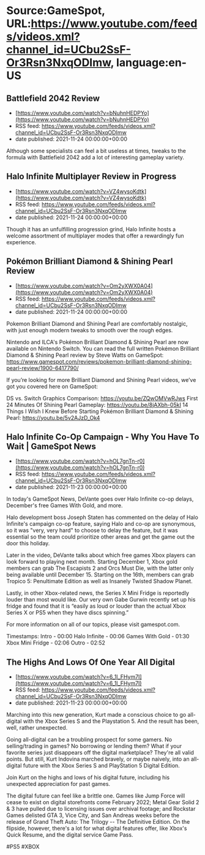 # Source:GameSpot, URL:https://www.youtube.com/feeds/videos.xml?channel_id=UCbu2SsF-Or3Rsn3NxqODImw, language:en-US

## Battlefield 2042 Review
 - [https://www.youtube.com/watch?v=bNuhnHEDPYo](https://www.youtube.com/watch?v=bNuhnHEDPYo)
 - RSS feed: https://www.youtube.com/feeds/videos.xml?channel_id=UCbu2SsF-Or3Rsn3NxqODImw
 - date published: 2021-11-24 00:00:00+00:00

Although some specialists can feel a bit useless at times, tweaks to the formula with Battlefield 2042 add a lot of interesting gameplay variety.

## Halo Infinite Multiplayer Review in Progress
 - [https://www.youtube.com/watch?v=VZ4wysoKdtk](https://www.youtube.com/watch?v=VZ4wysoKdtk)
 - RSS feed: https://www.youtube.com/feeds/videos.xml?channel_id=UCbu2SsF-Or3Rsn3NxqODImw
 - date published: 2021-11-24 00:00:00+00:00

Though it has an unfulfilling progression grind, Halo Infinite hosts a welcome assortment of multiplayer modes that offer a rewardingly fun experience.

## Pokémon Brilliant Diamond & Shining Pearl Review
 - [https://www.youtube.com/watch?v=Om2yXWX0A04](https://www.youtube.com/watch?v=Om2yXWX0A04)
 - RSS feed: https://www.youtube.com/feeds/videos.xml?channel_id=UCbu2SsF-Or3Rsn3NxqODImw
 - date published: 2021-11-24 00:00:00+00:00

Pokemon Brilliant Diamond and Shining Pearl are comfortably nostalgic, with just enough modern tweaks to smooth over the rough edges.

Nintendo and ILCA's Pokémon Brilliant Diamond & Shining Pearl are now available on Nintendo Switch. You can read the full written Pokémon Brilliant Diamond & Shining Pearl review by Steve Watts on GameSpot: https://www.gamespot.com/reviews/pokemon-brilliant-diamond-shining-pearl-review/1900-6417790/

If you’re looking for more Brilliant Diamond and Shining Pearl videos, we’ve got you covered here on GameSpot:

DS vs. Switch Graphics Comparison: https://youtu.be/ZQwOMVwRJws 
First 24 Minutes Of Shining Pearl Gameplay: https://youtu.be/8jAXbh-05kI
14 Things I Wish I Knew Before Starting Pokémon Brilliant Diamond & Shining Pearl: https://youtu.be/5v2AJzD_Ok4

## Halo Infinite Co-Op Campaign - Why You Have To Wait | GameSpot News
 - [https://www.youtube.com/watch?v=hOL7gnTn-r0](https://www.youtube.com/watch?v=hOL7gnTn-r0)
 - RSS feed: https://www.youtube.com/feeds/videos.xml?channel_id=UCbu2SsF-Or3Rsn3NxqODImw
 - date published: 2021-11-23 00:00:00+00:00

In today's GameSpot News, DeVante goes over Halo Infinite co-op delays, December's free Games With Gold, and more. 

Halo development boss Joseph Staten has commented on the delay of Halo Infinite's campaign co-op feature, saying Halo and co-op are synonymous, so it was "very, very hard" to choose to delay the feature, but it was essential so the team could prioritize other areas and get the game out the door this holiday.

Later in the video, DeVante talks about which free games Xbox players can look forward to playing next month. Starting December 1, Xbox gold members can grab The Escapists 2 and Orcs Must Die, with the latter only being available until December 15. Starting on the 16th, members can grab Tropico 5: Penultimate Edition as well as Insanely Twisted Shadow Planet.

Lastly, in other Xbox-related news, the Series X Mini Fridge is reportedly louder than most would like. Our very own Gabe Gurwin recently set up his fridge and found that it is “easily as loud or louder than the actual Xbox Series X or PS5 when they have discs spinning.”

For more information on all of our topics, please visit gamespot.com.

Timestamps:
Intro - 00:00
Halo Infinite - 00:06
Games With Gold - 01:30
Xbox Mini Fridge - 02:06
Outro - 02:52

## The Highs And Lows Of One Year All Digital
 - [https://www.youtube.com/watch?v=6_1l_FHym7I](https://www.youtube.com/watch?v=6_1l_FHym7I)
 - RSS feed: https://www.youtube.com/feeds/videos.xml?channel_id=UCbu2SsF-Or3Rsn3NxqODImw
 - date published: 2021-11-23 00:00:00+00:00

Marching into this new generation, Kurt made a conscious choice to go all-digital with the Xbox Series S and the Playstation 5. And the result has been, well, rather unexpected.

Going all-digital can be a troubling prospect for some gamers. No selling/trading in games? No borrowing or lending them? What if your favorite series just disappears off the digital marketplace? They're all valid points. But still, Kurt Indovina marched bravely, or maybe naively, into an all-digital future with the Xbox Series S and PlayStation 5 Digital Edition. 

Join Kurt on the highs and lows of his digital future, including his unexpected appreciation for past games. 

The digital future can feel like a brittle one. Games like Jump Force will cease to exist on digital storefronts come February 2022; Metal Gear Solid 2 & 3 have pulled due to licensing issues over archival footage; and Rockstar Games delisted GTA 3, Vice City, and San Andreas weeks before the release of Grand Theft Auto: The Trilogy -- The Definitive Edition. On the flipside, however, there's a lot for what digital features offer, like Xbox's Quick Resume, and the digital service Game Pass.

#PS5 #XBOX

